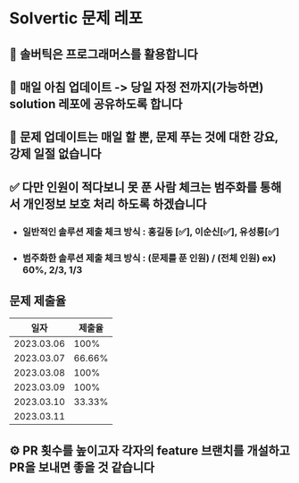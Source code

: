 # Solvertic 문제 레포

## 🧐 솔버틱은 프로그래머스를 활용합니다

## 🫡 매일 아침 업데이트 -> 당일 자정 전까지(가능하면) solution 레포에 공유하도록 합니다

## 👻 문제 업데이트는 매일 할 뿐, 문제 푸는 것에 대한 강요, 강제 일절 없습니다

## ✅ 다만 인원이 적다보니 못 푼 사람 체크는 범주화를 통해서 개인정보 보호 처리 하도록 하겠습니다

- ### 일반적인 솔루션 제출 체크 방식 : 홍길동 [✅], 이순신[✅], 유성룡[✅]

- ### 범주화한 솔루션 제출 체크 방식 : (문제를 푼 인원) / (전체 인원) ex) 60%, 2/3, 1/3

## 문제 제출율

|일자|제출율|
|---|---|
|2023.03.06|100%|
|2023.03.07|66.66%|
|2023.03.08|100%|
|2023.03.09|100%|
|2023.03.10|33.33%|
|2023.03.11||

## ⚙️ PR 횟수를 높이고자 각자의 feature 브랜치를 개설하고 PR을 보내면 좋을 것 같습니다
